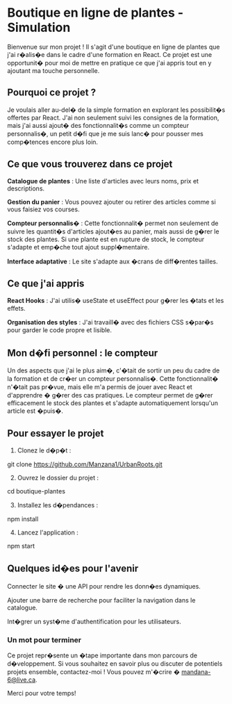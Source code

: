 # Boutique en ligne de plantes - Simulation

Bienvenue sur mon projet ! Il s'agit d'une boutique en ligne de plantes que j'ai r�alis�e dans le cadre d'une formation en React. Ce projet est une opportunit� pour moi de mettre en pratique ce que j'ai appris tout en y ajoutant ma touche personnelle.

## Pourquoi ce projet ?

Je voulais aller au-del� de la simple formation en explorant les possibilit�s offertes par React. J'ai non seulement suivi les consignes de la formation, mais j'ai aussi ajout� des fonctionnalit�s comme un compteur personnalis�, un petit d�fi que je me suis lanc� pour pousser mes comp�tences encore plus loin.

## Ce que vous trouverez dans ce projet

**Catalogue de plantes** : Une liste d'articles avec leurs noms, prix et descriptions.

**Gestion du panier** : Vous pouvez ajouter ou retirer des articles comme si vous faisiez vos courses.

**Compteur personnalis�** : Cette fonctionnalit� permet non seulement de suivre les quantit�s d'articles ajout�es au panier, mais aussi de g�rer le stock des plantes. Si une plante est en rupture de stock, le compteur s'adapte et emp�che tout ajout suppl�mentaire.

**Interface adaptative** : Le site s'adapte aux �crans de diff�rentes tailles.

## Ce que j'ai appris

**React Hooks** : J'ai utilis� useState et useEffect pour g�rer les �tats et les effets.

**Organisation des styles** : J'ai travaill� avec des fichiers CSS s�par�s pour garder le code propre et lisible.

## Mon d�fi personnel : le compteur

Un des aspects que j'ai le plus aim�, c'�tait de sortir un peu du cadre de la formation et de cr�er un compteur personnalis�. Cette fonctionnalit� n'�tait pas pr�vue, mais elle m'a permis de jouer avec React et d'apprendre � g�rer des cas pratiques. Le compteur permet de g�rer efficacement le stock des plantes et s'adapte automatiquement lorsqu'un article est �puis�.

## Pour essayer le projet

1. Clonez le d�p�t :

git clone https://github.com/Manzana1/UrbanRoots.git

2. Ouvrez le dossier du projet :

cd boutique-plantes

3. Installez les d�pendances :

npm install

4. Lancez l'application :

npm start

## Quelques id�es pour l'avenir

Connecter le site � une API pour rendre les donn�es dynamiques.

Ajouter une barre de recherche pour faciliter la navigation dans le catalogue.

Int�grer un syst�me d'authentification pour les utilisateurs.

### Un mot pour terminer

Ce projet repr�sente un �tape importante dans mon parcours de d�veloppement. Si vous souhaitez en savoir plus ou discuter de potentiels projets ensemble, contactez-moi ! Vous pouvez m'�crire � mandana-6@live.ca.

Merci pour votre temps!
